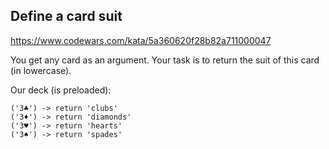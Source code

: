 ## Define a card suit

https://www.codewars.com/kata/5a360620f28b82a711000047

You get any card as an argument. Your task is to return the suit of this card (in lowercase).

Our deck (is preloaded):

```angular2html
('3♣') -> return 'clubs'
('3♦') -> return 'diamonds'
('3♥') -> return 'hearts'
('3♠') -> return 'spades'
```
